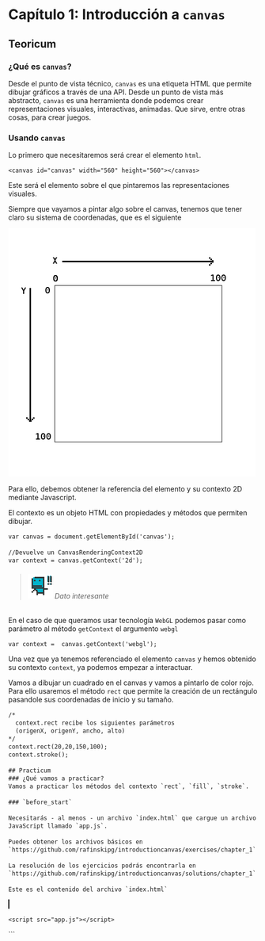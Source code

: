 # Capítulo 1: Introducción a `canvas`

## Teoricum

### ¿Qué es `canvas`?

Desde el punto de vista técnico, `canvas` es una etiqueta HTML que permite dibujar gráficos a través de una API.
Desde un punto de vista más abstracto, `canvas` es una herramienta donde podemos crear representaciones visuales, interactivas, animadas. Que sirve, entre otras cosas, para crear juegos.

### Usando `canvas`

Lo primero que necesitaremos será crear el elemento `html`.

```
<canvas id="canvas" width="560" height="560"></canvas>
```
Este será el elemento sobre el que pintaremos las representaciones visuales.

Siempre que vayamos a pintar algo sobre el canvas, tenemos que tener claro su sistema de coordenadas, que es el siguiente 

![sistema_coordenadas](https://github.com/rafinskipg/introductioncanvas/raw/master/img/coordinate_system.png)

Para ello, debemos obtener la referencia del elemento y su contexto 2D mediante Javascript.

El contexto es un objeto HTML con propiedades y métodos que permiten dibujar. 

```
var canvas = document.getElementById('canvas');

//Devuelve un CanvasRenderingContext2D
var context = canvas.getContext('2d');
```


>###### ![](https://github.com/rafinskipg/introductioncanvas/raw/master/img/interesting_icon.png) Dato interesante
En el caso de que queramos usar tecnología `WebGL` podemos pasar como parámetro al método `getContext` el argumento `webgl`
```
var context =  canvas.getContext('webgl');
```

Una vez que ya tenemos referenciado el elemento `canvas` y hemos obtenido su contexto `context`, ya podemos empezar a interactuar.

Vamos a dibujar un cuadrado en el canvas y vamos a pintarlo de color rojo.
Para ello usaremos el método `rect` que permite la creación de un rectángulo pasandole sus coordenadas de inicio y su tamaño.

```
/*
  context.rect recibe los siguientes parámetros
  (origenX, origenY, ancho, alto)
*/
context.rect(20,20,150,100);
context.stroke();

## Practicum
### ¿Qué vamos a practicar?
Vamos a practicar los métodos del contexto `rect`, `fill`, `stroke`.

### `before_start`

Necesitarás - al menos - un archivo `index.html` que cargue un archivo JavaScript llamado `app.js`.

Puedes obtener los archivos básicos en `https://github.com/rafinskipg/introductioncanvas/exercises/chapter_1`

La resolución de los ejercicios podrás encontrarla en `https://github.com/rafinskipg/introductioncanvas/solutions/chapter_1`

Este es el contenido del archivo `index.html`

```
<!doctype html>
<html>
  <head>
    <meta charset="utf-8">
    <title>Exercise 1</title>
    <meta name="viewport" content="width=device-width">
    <style type="text/css">
      #canvas{
        border: 1px solid black;
      }
    </style>
  </head>
  <body>
    <canvas id="canvas" width="560" height="560"></canvas>

    <script src="app.js"></script>
</body>
</html>
```

